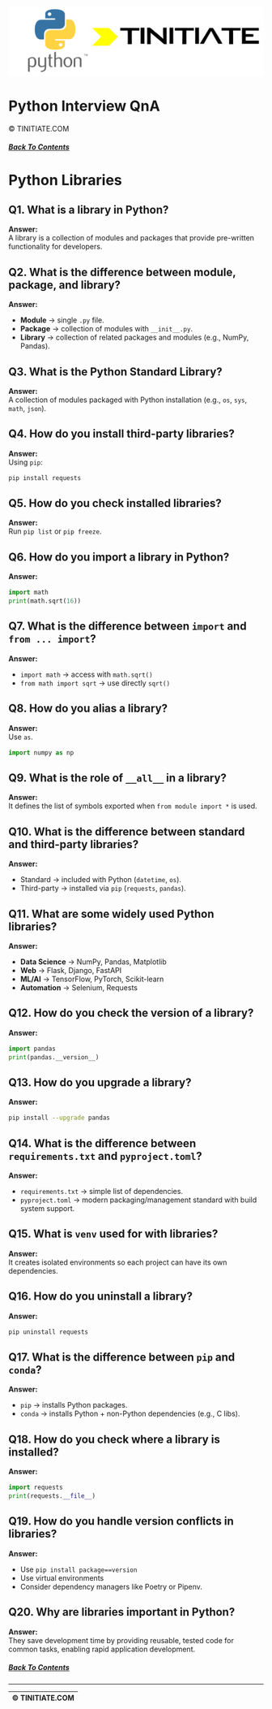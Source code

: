 ![Python Tinitiate Image](../python_tinitiate.png)

# Python Interview QnA
&copy; TINITIATE.COM

##### [Back To Contents](./README.md)

# Python Libraries

## Q1. What is a library in Python?
**Answer:**  
A library is a collection of modules and packages that provide pre-written functionality for developers.

## Q2. What is the difference between module, package, and library?
**Answer:**  
- **Module** → single `.py` file.  
- **Package** → collection of modules with `__init__.py`.  
- **Library** → collection of related packages and modules (e.g., NumPy, Pandas).

## Q3. What is the Python Standard Library?
**Answer:**  
A collection of modules packaged with Python installation (e.g., `os`, `sys`, `math`, `json`).

## Q4. How do you install third-party libraries?
**Answer:**  
Using `pip`:  
```bash
pip install requests
```

## Q5. How do you check installed libraries?
**Answer:**  
Run `pip list` or `pip freeze`.

## Q6. How do you import a library in Python?
**Answer:**  
```python
import math
print(math.sqrt(16))
```

## Q7. What is the difference between `import` and `from ... import`?
**Answer:**  
- `import math` → access with `math.sqrt()`  
- `from math import sqrt` → use directly `sqrt()`

## Q8. How do you alias a library?
**Answer:**  
Use `as`.  
```python
import numpy as np
```

## Q9. What is the role of `__all__` in a library?
**Answer:**  
It defines the list of symbols exported when `from module import *` is used.

## Q10. What is the difference between standard and third-party libraries?
**Answer:**  
- Standard → included with Python (`datetime`, `os`).  
- Third-party → installed via `pip` (`requests`, `pandas`).

## Q11. What are some widely used Python libraries?
**Answer:**  
- **Data Science** → NumPy, Pandas, Matplotlib  
- **Web** → Flask, Django, FastAPI  
- **ML/AI** → TensorFlow, PyTorch, Scikit-learn  
- **Automation** → Selenium, Requests

## Q12. How do you check the version of a library?
**Answer:**  
```python
import pandas
print(pandas.__version__)
```

## Q13. How do you upgrade a library?
**Answer:**  
```bash
pip install --upgrade pandas
```

## Q14. What is the difference between `requirements.txt` and `pyproject.toml`?
**Answer:**  
- `requirements.txt` → simple list of dependencies.  
- `pyproject.toml` → modern packaging/management standard with build system support.

## Q15. What is `venv` used for with libraries?
**Answer:**  
It creates isolated environments so each project can have its own dependencies.

## Q16. How do you uninstall a library?
**Answer:**  
```bash
pip uninstall requests
```

## Q17. What is the difference between `pip` and `conda`?
**Answer:**  
- `pip` → installs Python packages.  
- `conda` → installs Python + non-Python dependencies (e.g., C libs).

## Q18. How do you check where a library is installed?
**Answer:**  
```python
import requests
print(requests.__file__)
```

## Q19. How do you handle version conflicts in libraries?
**Answer:**  
- Use `pip install package==version`  
- Use virtual environments  
- Consider dependency managers like Poetry or Pipenv.

## Q20. Why are libraries important in Python?
**Answer:**  
They save development time by providing reusable, tested code for common tasks, enabling rapid application development.

##### [Back To Contents](./README.md)
***
| &copy; TINITIATE.COM |
|----------------------|

